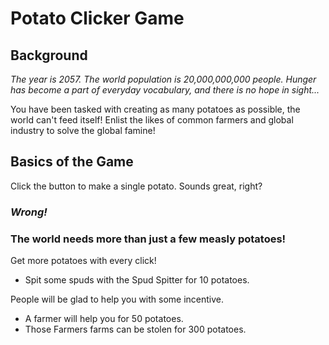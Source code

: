 # Potato Clicker Game

## Background
*The year is 2057. The world population is 20,000,000,000 people. Hunger has become a part of everyday vocabulary, and there is no hope in sight...*  

You have been tasked with creating as many potatoes as possible, the world can't feed itself! 
Enlist the likes of common farmers and global industry to solve the global famine!

## Basics of the Game
Click the button to make a single potato. Sounds great, right?

### ***Wrong!***

### The world needs more than just a few measly potatoes! 

Get more potatoes with every click!

- Spit some spuds with the Spud Spitter for 10 potatoes.

People will be glad to help you with some incentive.

- A farmer will help you for 50 potatoes.
- Those Farmers farms can be stolen for 300 potatoes.
